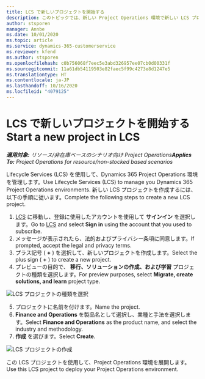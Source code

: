 ```yaml
---
title: LCS で新しいプロジェクトを開始する
description: このトピックでは、新しい Project Operations 環境で新しい LCS プロジェクトを作成する方法について説明します。
author: stsporen
manager: Annbe
ms.date: 10/01/2020
ms.topic: article
ms.service: dynamics-365-customerservice
ms.reviewer: kfend
ms.author: stsporen
ms.openlocfilehash: c0b756068f7eec5e3abd326957ee07cb0d00331f
ms.sourcegitcommit: 11a61db54119503e82faec5f99c4273e8d1247e5
ms.translationtype: HT
ms.contentlocale: ja-JP
ms.lasthandoff: 10/16/2020
ms.locfileid: "4079125"
---
```

# <a name="start-a-new-project-in-lcs"></a><span data-ttu-id="14599-103">LCS で新しいプロジェクトを開始する</span><span class="sxs-lookup"><span data-stu-id="14599-103">Start a new project in LCS</span></span>

<span data-ttu-id="14599-104">_**適用対象:** リソース/非在庫ベースのシナリオ向け Project Operations_</span><span class="sxs-lookup"><span data-stu-id="14599-104">_**Applies To:** Project Operations for resource/non-stocked based scenarios_</span></span>

<span data-ttu-id="14599-105">Lifecycle Services (LCS) を使用して、Dynamics 365 Project Operations 環境を管理します。</span><span class="sxs-lookup"><span data-stu-id="14599-105">Use Lifecycle Services (LCS) to manage you Dynamics 365 Project Operations environments.</span></span> <span data-ttu-id="14599-106">新しい LCS プロジェクトを作成するには、以下の手順に従います。</span><span class="sxs-lookup"><span data-stu-id="14599-106">Complete the following steps to create a new LCS project.</span></span>

1. <span data-ttu-id="14599-107">[LCS](https://lcs.dynamics.com/Logon/Index) に移動し、登録に使用したアカウントを使用して **サインイン** を選択します。</span><span class="sxs-lookup"><span data-stu-id="14599-107">Go to [LCS](https://lcs.dynamics.com/Logon/Index) and select **Sign in** using the account that you used to subscribe.</span></span>
2. <span data-ttu-id="14599-108">メッセージが表示されたら、法的およびプライバシー条項に同意します。</span><span class="sxs-lookup"><span data-stu-id="14599-108">If prompted, accept the legal and privacy terms.</span></span>
3. <span data-ttu-id="14599-109">プラス記号 ( **+** ) を選択して、新しいプロジェクトを作成します。</span><span class="sxs-lookup"><span data-stu-id="14599-109">Select the plus sign ( **+** ) to create a new project.</span></span>
4. <span data-ttu-id="14599-110">プレビューの目的で、 **移行、ソリューションの作成、および学習** プロジェクトの種類を選択します。</span><span class="sxs-lookup"><span data-stu-id="14599-110">For preview purposes, select **Migrate, create solutions, and learn** project type.</span></span>

  ![LCS プロジェクトの種類を選択](./media/create-lcs-1.png)

5. <span data-ttu-id="14599-112">プロジェクトに名前を付けます。</span><span class="sxs-lookup"><span data-stu-id="14599-112">Name the project.</span></span> 
6. <span data-ttu-id="14599-113">**Finance and Operations** を製品名として選択し、業種と手法を選択します。</span><span class="sxs-lookup"><span data-stu-id="14599-113">Select **Finance and Operations** as the product name, and select the industry and methodology.</span></span> 
7. <span data-ttu-id="14599-114">**作成** を選びます。</span><span class="sxs-lookup"><span data-stu-id="14599-114">Select **Create**.</span></span>

![LCS プロジェクトの作成](./media/create-lcs-2.png)

<span data-ttu-id="14599-116">この LCS プロジェクトを使用して、Project Operations 環境を展開します。</span><span class="sxs-lookup"><span data-stu-id="14599-116">Use this LCS project to deploy your Project Operations environment.</span></span>


